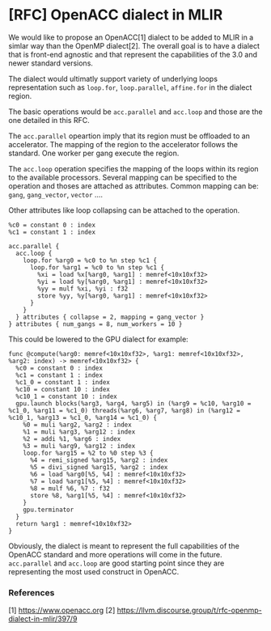 # [RFC] OpenACC dialect in MLIR

We would like to propose an OpenACC[1] dialect to be added to MLIR in a simlar
way than the OpenMP dialect[2].
The overall goal is to have a dialect that is front-end agnostic and that 
represent the capabilities of the 3.0 and newer standard versions. 

The dialect would ultimatly support variety of underlying loops representation
such as `loop.for`, `loop.parallel`, `affine.for` in the dialect region.

The basic operations would be `acc.parallel` and `acc.loop` and those are the
one detailed in this RFC.

The `acc.parallel` opeartion imply that its region must be offloaded to an
accelerator. The mapping of the region to the accelerator follows the standard.
One worker per gang execute the region.

The `acc.loop` operation specifies the mapping of the loops within its region to
the available processors. Several mapping can be specified to the operation and
thoses are attached as attributes. Common mapping can be: `gang`, `gang_vector`,
`vector` ....

Other attributes like loop collapsing can be attached to the operation.

```
%c0 = constant 0 : index
%c1 = constant 1 : index

acc.parallel {
  acc.loop {
    loop.for %arg0 = %c0 to %n step %c1 {
      loop.for %arg1 = %c0 to %n step %c1 {
        %xi = load %x[%arg0, %arg1] : memref<10x10xf32>
        %yi = load %y[%arg0, %arg1] : memref<10x10xf32>
        %yy = mulf %xi, %yi : f32
        store %yy, %y[%arg0, %arg1] : memref<10x10xf32>
      }
    }
  } attributes { collapse = 2, mapping = gang_vector }
} attributes { num_gangs = 8, num_workers = 10 }
```

This could be lowered to the GPU dialect for example: 

```
func @compute(%arg0: memref<10x10xf32>, %arg1: memref<10x10xf32>, %arg2: index) -> memref<10x10xf32> {
  %c0 = constant 0 : index
  %c1 = constant 1 : index
  %c1_0 = constant 1 : index
  %c10 = constant 10 : index
  %c10_1 = constant 10 : index
  gpu.launch blocks(%arg3, %arg4, %arg5) in (%arg9 = %c10, %arg10 = %c1_0, %arg11 = %c1_0) threads(%arg6, %arg7, %arg8) in (%arg12 = %c10_1, %arg13 = %c1_0, %arg14 = %c1_0) {
    %0 = muli %arg2, %arg2 : index
    %1 = muli %arg3, %arg12 : index
    %2 = addi %1, %arg6 : index
    %3 = muli %arg9, %arg12 : index
    loop.for %arg15 = %2 to %0 step %3 {
      %4 = remi_signed %arg15, %arg2 : index
      %5 = divi_signed %arg15, %arg2 : index
      %6 = load %arg0[%5, %4] : memref<10x10xf32>
      %7 = load %arg1[%5, %4] : memref<10x10xf32>
      %8 = mulf %6, %7 : f32
      store %8, %arg1[%5, %4] : memref<10x10xf32>
    }
    gpu.terminator
  }
  return %arg1 : memref<10x10xf32>
}
```

Obviously, the dialect is meant to represent the full capabilities of the 
OpenACC standard and more operations will come in the future. 
`acc.parallel` and `acc.loop` are good starting point since they are 
representing the most used construct in OpenACC.


### References
[1] https://www.openacc.org
[2] https://llvm.discourse.group/t/rfc-openmp-dialect-in-mlir/397/9
